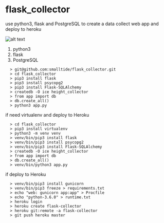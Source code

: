 # flask_collector
use python3, flask and PostgreSQL to create a data collect web app and deploy to heroku

![alt text](https://github.com/smalltide/flask_collector/blob/master/screenshot.gif "flask_collector")

1. python3
2. flask
3. PostgreSQL

```
  > git@github.com:smalltide/flask_collector.git
  > cd flask_collector
  > pip3 install flask
  > pip3 install psycopg2
  > pip3 install Flask-SQLAlchemy
  > createdb -O ice height_collector
  > from app import db
  > db.create_all()
  > python3 app.py
```

if need virtualenv and deploy to Heroku
```
  > cd flask_collector
  > pip3 install virtualenv
  > python3 -m venv venv
  > venv/bin/pip3 install flask
  > venv/bin/pip3 install psycopg2
  > venv/bin/pip3 install Flask-SQLAlchemy
  > createdb -O ice height_collector
  > from app import db
  > db.create_all()
  > venv/bin/python3 app.py
```

if deploy to Heroku
```
  > venv/bin/pip3 install gunicorn
  > venv/bin/pip3 freeze > requirements.txt
  > echo "web: gunicorn app:app" > Procfile
  > echo "python-3.6.0" > runtime.txt
  > heroku login
  > heroku create flask-collector
  > heroku git:remote -a flask-collector
  > git push heroku master
```
